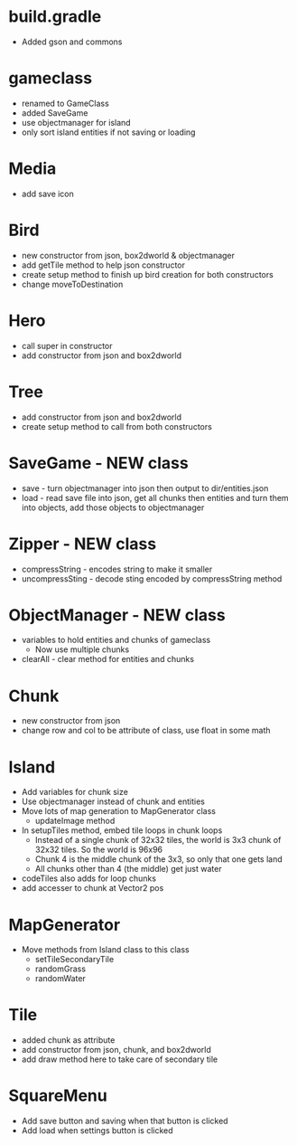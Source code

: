 # build.gradle
* Added gson and commons

# gameclass
* renamed to GameClass
* added SaveGame
* use objectmanager for island
* only sort island entities if not saving or loading

# Media
* add save icon

# Bird
* new constructor from json, box2dworld & objectmanager
* add getTile method to help json constructor
* create setup method to finish up bird creation for both constructors
* change moveToDestination

# Hero
* call super in constructor
* add constructor from json and box2dworld

# Tree
* add constructor from json and box2dworld
* create setup method to call from both constructors

# SaveGame - NEW class
* save - turn objectmanager into json then output to dir/entities.json
* load -  read save file into json, get all chunks then entities and turn them into objects, add those objects to objectmanager

# Zipper - NEW class
* compressString - encodes string to make it smaller
* uncompressSting - decode sting encoded by compressString method

# ObjectManager - NEW class
* variables to hold entities and chunks of gameclass
  * Now use multiple chunks
* clearAll - clear method for entities and chunks

# Chunk
* new constructor from json
* change row and col to be attribute of class, use float in some math

# Island
* Add variables for chunk size
* Use objectmanager instead of chunk and entities
* Move lots of map generation to MapGenerator class
  * updateImage method
* In setupTiles method, embed tile loops in chunk loops
  * Instead of a single chunk of 32x32 tiles, the world is 3x3 chunk of 32x32 tiles. So the world is 96x96
  * Chunk 4 is the middle chunk of the 3x3, so only that one gets land
  * All chunks other than 4 (the middle) get just water
* codeTiles also adds for loop chunks
* add accesser to chunk at Vector2 pos

# MapGenerator
* Move methods from Island class to this class
  * setTileSecondaryTile
  * randomGrass
  * randomWater

# Tile
* added chunk as attribute
* add constructor from json, chunk, and box2dworld
* add draw method here to take care of secondary tile

# SquareMenu
* Add save button and saving when that button is clicked
* Add load when settings button is clicked
